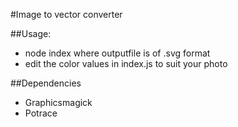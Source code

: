 #Image to vector converter

##Usage:
* node index <inputfile> <outputfile> where outputfile is of .svg format
* edit the color values in index.js to suit your photo

##Dependencies
* Graphicsmagick
* Potrace
